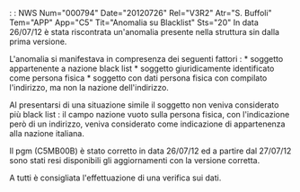  :  : NWS Num="000794" Date="20120726" Rel="V3R2" Atr="S. Buffoli" Tem="APP" App="C5" Tit="Anomalia su Blacklist" Sts="20"
In data 26/07/12 è stata riscontrata un'anomalia presente nella struttura sin dalla prima versione.

L'anomalia si manifestava in compresenza dei seguenti fattori : 
\* soggetto appartenente a nazione black list
\* soggetto giuridicamente identificato come persona fisica
\* soggetto con dati persona fisica con compilato l'indirizzo, ma non la nazione dell'indirizzo.

Al presentarsi di una situazione simile il soggetto non veniva considerato più black list :  il campo
nazione vuoto sulla persona fisica, con l'indicazione però di un indirizzo, veniva considerato come indicazione di appartenenza alla nazione italiana.

Il pgm (C5MB00B) è stato corretto in data 26/07/12 ed a partire dal 27/07/12 sono stati resi disponibili gli aggiornamenti con la versione corretta.

A tutti è consigliata l'effettuazione di una verifica sui dati.
